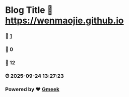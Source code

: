 # Blog Title :link: https://wenmaojie.github.io 
### :page_facing_up: [1](https://wenmaojie.github.io/tag.html) 
### :speech_balloon: 0 
### :hibiscus: 12 
### :alarm_clock: 2025-09-24 13:27:23 
### Powered by :heart: [Gmeek](https://github.com/Meekdai/Gmeek)
